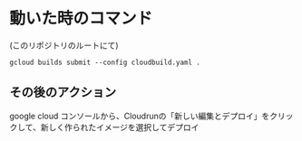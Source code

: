 # 動いた時のコマンド
(このリポジトリのルートにて)

```
gcloud builds submit --config cloudbuild.yaml .
```

## その後のアクション

google cloud コンソールから、Cloudrunの「新しい編集とデプロイ」をクリックして、新しく作られたイメージを選択してデプロイ